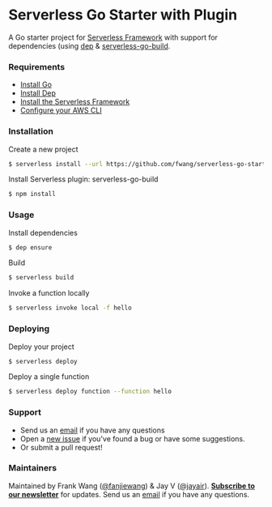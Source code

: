 # Serverless Go Starter with Plugin

A Go starter project for [Serverless Framework](https://serverless.com/framework/) with support for dependencies (using [dep](https://github.com/golang/dep) & [serverless-go-build](https://github.com/sean9keenan/serverless-go-build).

### Requirements

- [Install Go](https://golang.org/dl/)
- [Install Dep](https://github.com/golang/dep#installation)
- [Install the Serverless Framework](https://serverless.com/framework/docs/providers/aws/guide/installation/)
- [Configure your AWS CLI](https://serverless.com/framework/docs/providers/aws/guide/credentials/)

### Installation

Create a new project

```sh
$ serverless install --url https://github.com/fwang/serverless-go-starter --name serverless-go-starter
```

Install Serverless plugin: serverless-go-build

```sh
$ npm install
```

### Usage

Install dependencies

```sh
$ dep ensure
```

Build

```sh
$ serverless build
```

Invoke a function locally

```sh
$ serverless invoke local -f hello
```

### Deploying

Deploy your project

```sh
$ serverless deploy
```

Deploy a single function

```sh
$ serverless deploy function --function hello
```

### Support

- Send us an [email](mailto:frank@seed.run) if you have any questions
- Open a [new issue](https://github.com/AnomalyInnovations/serverless-go-starter/issues/new) if you've found a bug or have some suggestions.
- Or submit a pull request!

### Maintainers

Maintained by Frank Wang ([@fanjiewang](https://twitter.com/fanjiewang)) & Jay V ([@jayair](https://twitter.com/jayair)). [**Subscribe to our newsletter**](http://eepurl.com/cEaBlf) for updates. Send us an [email](mailto:contact@anoma.ly) if you have any questions.
